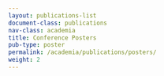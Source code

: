```yaml
---
layout: publications-list
document-class: publications
nav-class: academia
title: Conference Posters
pub-type: poster
permalink: /academia/publications/posters/
weight: 2
---
```

